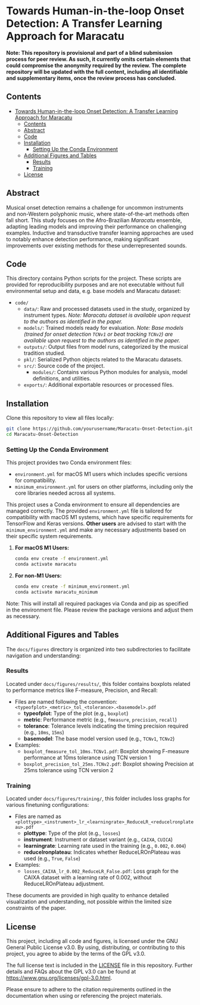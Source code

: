# Towards Human-in-the-loop Onset Detection: A Transfer Learning Approach for Maracatu

<!-- Code Repository for ISMIR 2024 submission "Towards Human-in-the-loop Onset Detection: A Transfer Learning Approach for Maracatu".   -->
**Note: This repository is provisional and part of a blind submission process for peer review. As such, it currently omits certain elements that could compromise the anonymity required by the review. The complete repository will be updated with the full content, including all identifiable and supplementary items, once the review process has concluded.**


## Contents
- [Towards Human-in-the-loop Onset Detection: A Transfer Learning Approach for Maracatu](#towards-human-in-the-loop-onset-detection-a-transfer-learning-approach-for-maracatu)
  - [Contents](#contents)
  - [Abstract](#abstract)
  - [Code](#code)
  - [Installation](#installation)
    - [Setting Up the Conda Environment](#setting-up-the-conda-environment)
  - [Additional Figures and Tables](#additional-figures-and-tables)
    - [Results](#results)
    - [Training](#training)
  - [License](#license)

## Abstract
Musical onset detection remains a challenge for uncommon instruments and non-Western polyphonic music, where state-of-the-art methods often fall short. This study focuses on the Afro-Brazilian *Maracatu* ensemble, adapting leading models and improving their performance on challenging examples. Inductive and transductive transfer learning approaches are used to notably enhance detection performance, making significant improvements over existing methods for these underrepresented sounds.

## Code
This directory contains Python scripts for the project. These scripts are provided for reproducibility purposes and are not executable without full environmental setup and data, e.g. base models and Maracatu dataset:
- `code/` 
  - `data/`: Raw and processed datasets used in the study, organized by instrument types. *Note: Maracatu dataset is available upon request to the authors as identified in the paper.*
  - `models/`: Trained models ready for evaluation. *Note: Base models (trained for onset detection `TCNv1` or beat tracking `TCNv2`) are available upon request to the authors as identified in the paper.*
  - `outputs/`: Output files from model runs, categorized by the musical tradition studied.
  - `pkl/`: Serialized Python objects related to the Maracatu datasets.
  - `src/`: Source code of the project.
    - `modules/`: Contains various Python modules for analysis, model definitions, and utilities.
  - `exports/`: Additional exportable resources or processed files.

## Installation
Clone this repository to view all files locally:

```bash
git clone https://github.com/yourusername/Maracatu-Onset-Detection.git
cd Maracatu-Onset-Detection
```

### Setting Up the Conda Environment

This project provides two Conda environment files: 
- `environment.yml` for macOS M1 users which includes specific versions for compatibility.
- `minimum_environment.yml` for users on other platforms, including only the core libraries needed across all systems.


This project uses a Conda environment to ensure all dependencies are managed correctly. The provided `environment.yml` file is tailored for compatibility with macOS M1 systems, which have specific requirements for TensorFlow and Keras versions. **Other users** are advised to start with the `minimum_environment.yml` and make any necessary adjustments based on their specific system requirements.

1. **For macOS M1 Users:**
   ```bash
   conda env create -f environment.yml
   conda activate maracatu
   ```

2. **For non-M1 Users:**
   ```bash
   conda env create -f minimum_environment.yml
   conda activate maracatu_minimum
   ```

Note: This will install all required packages via Conda and pip as specified in the environment file. Please review the package versions and adjust them as necessary.

## Additional Figures and Tables
The `docs/figures` directory is organized into two subdirectories to facilitate navigation and understanding:

### Results
Located under `docs/figures/results/`, this folder contains boxplots related to performance metrics like F-measure, Precision, and Recall:
- Files are named following the convention: `<typeofplot>_<metric>_tol_<tolerance>.<basemodel>.pdf`
  - **typeofplot**: Type of the plot (e.g., `boxplot`)
  - **metric**: Performance metric (e.g., `fmeasure`, `precision`, `recall`)
  - **tolerance**: Tolerance levels indicating the timing precision required (e.g., `10ms`, `15ms`)
  - **basemodel**: The base model version used (e.g., `TCNv1`, `TCNv2`)
- Examples:
  - `boxplot_fmeasure_tol_10ms.TCNv1.pdf`: Boxplot showing F-measure performance at 10ms tolerance using TCN version 1
  - `boxplot_precision_tol_25ms.TCNv2.pdf`: Boxplot showing Precision at 25ms tolerance using TCN version 2

### Training
Located under `docs/figures/training/`, this folder includes loss graphs for various finetuning configurations:
- Files are named as `<plottype>_<instrument>_lr_<learningrate>_ReduceLR_<reducelronplateau>.pdf`
  - **plottype**: Type of the plot (e.g., `losses`)
  - **instrument**: Instrument or dataset variant (e.g., `CAIXA`, `CUICA`)
  - **learningrate**: Learning rate used in the training (e.g., `0.002`, `0.004`)
  - **reducelronplateau**: Indicates whether ReduceLROnPlateau was used (e.g., `True`, `False`)
- Examples:
  - `losses_CAIXA_lr_0.002_ReduceLR_False.pdf`: Loss graph for the CAIXA dataset with a learning rate of 0.002, without ReduceLROnPlateau adjustment.

These documents are provided in high quality to enhance detailed visualization and understanding, not possible within the limited size constraints of the paper.


## License
This project, including all code and figures, is licensed under the GNU General Public License v3.0. By using, distributing, or contributing to this project, you agree to abide by the terms of the GPL v3.0.

The full license text is included in the [LICENSE](LICENSE) file in this repository. Further details and FAQs about the GPL v3.0 can be found at https://www.gnu.org/licenses/gpl-3.0.html.

Please ensure to adhere to the citation requirements outlined in the documentation when using or referencing the project materials.
